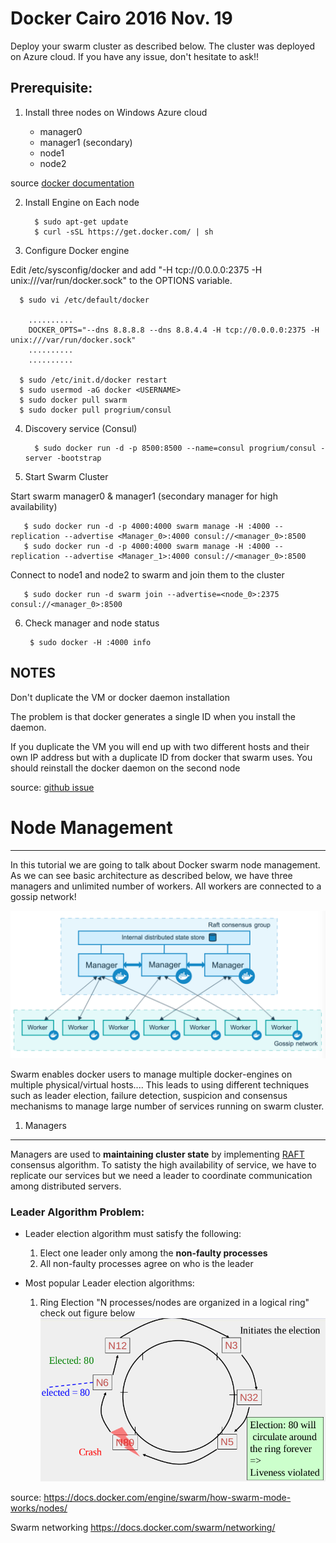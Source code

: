 # Docker Cairo 2016 Nov. 19

Deploy your swarm cluster as described below. The cluster was deployed on Azure cloud. If you have any issue, don't 
hesitate to ask!!

Prerequisite:
-------------

1. Install three nodes on Windows Azure cloud

   - manager0 
   - manager1 (secondary)
   - node1
   - node2
	

  source [docker documentation](https://docs.docker.com/swarm/install-manual/)

2. Install Engine on Each node

         $ sudo apt-get update
         $ curl -sSL https://get.docker.com/ | sh

3. Configure Docker engine 

 Edit /etc/sysconfig/docker and add "-H tcp://0.0.0.0:2375 -H unix:///var/run/docker.sock"  to the OPTIONS variable.
      
      $ sudo vi /etc/default/docker
      
        ..........
        DOCKER_OPTS="--dns 8.8.8.8 --dns 8.8.4.4 -H tcp://0.0.0.0:2375 -H unix:///var/run/docker.sock"
        ..........
        ..........
        
      $ sudo /etc/init.d/docker restart
      $ sudo usermod -aG docker <USERNAME>
      $ sudo docker pull swarm
      $ sudo docker pull progrium/consul
     
4. Discovery service (Consul)

         $ sudo docker run -d -p 8500:8500 --name=consul progrium/consul -server -bootstrap


5. Start Swarm Cluster

 Start swarm manager0 & manager1 (secondary manager for high availability) 

       $ sudo docker run -d -p 4000:4000 swarm manage -H :4000 --replication --advertise <Manager_0>:4000 consul://<manager_0>:8500
       $ sudo docker run -d -p 4000:4000 swarm manage -H :4000 --replication --advertise <Manager_1>:4000 consul://<manager_0>:8500

  Connect to node1 and node2 to swarm and join them to the cluster

       $ sudo docker run -d swarm join --advertise=<node_0>:2375 consul://<manager_0>:8500

6. Check manager and node status

        $ sudo docker -H :4000 info
       
       

NOTES
------

Don't duplicate the VM or docker daemon installation

The problem is that docker generates a single ID when you install the daemon. 

If you duplicate the VM you will end up with two different hosts and their own IP address but with a duplicate ID from docker that swarm uses. 
You should reinstall the docker daemon on the second node

source: [github issue](https://github.com/docker/swarm/issues/563)



# Node Management
-------------------
In this tutorial we are going to talk about Docker swarm node management. As we can see basic architecture as described below, we have three managers and unlimited number of workers. All workers are connected to a gossip network!

![Alt text](images/swarm-diagram.png "Basic Swarm cluster Architecture")

Swarm enables docker users to manage multiple docker-engines on multiple physical/virtual hosts.... This leads to using 
different techniques such as leader election, failure detection, suspicion and consensus mechanisms to manage large number 
of services running on swarm cluster.

1. Managers
------------

Managers are used to **maintaining cluster state** by implementing [RAFT](https://raft.github.io/raft.pdf) consensus algorithm. To satisty the high availability of service, we have to replicate our services but we need a leader to coordinate communication among distributed servers. 

### Leader Algorithm Problem:
- Leader election algorithm must satisfy the following:
   1. Elect one leader only among the **non-faulty processes**
   2. All non-faulty processes agree on who is the leader
   
- Most popular Leader election algorithms:
   1. Ring Election "N processes/nodes are organized in a logical ring" check out figure below
   ![Alt text](images/Ring-LeaderElection.png "Ring Leader Election Algorithm")

source: https://docs.docker.com/engine/swarm/how-swarm-mode-works/nodes/


Swarm networking https://docs.docker.com/swarm/networking/
